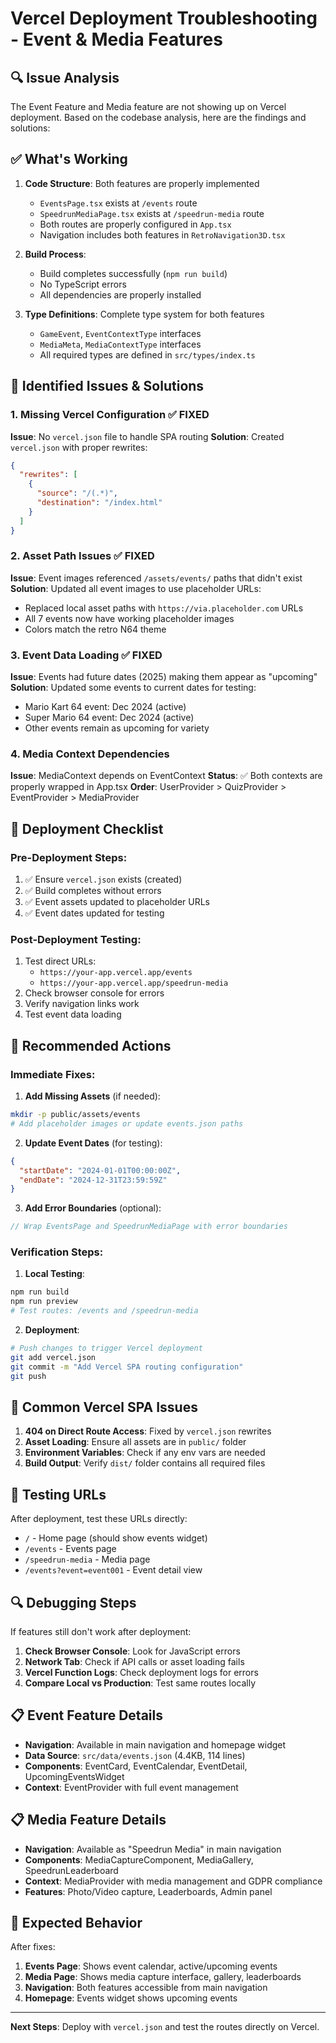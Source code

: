 # Vercel Deployment Troubleshooting - Event & Media Features

## 🔍 Issue Analysis

The Event Feature and Media feature are not showing up on Vercel deployment. Based on the codebase analysis, here are the findings and solutions:

## ✅ What's Working

1. **Code Structure**: Both features are properly implemented
   - `EventsPage.tsx` exists at `/events` route
   - `SpeedrunMediaPage.tsx` exists at `/speedrun-media` route
   - Both routes are properly configured in `App.tsx`
   - Navigation includes both features in `RetroNavigation3D.tsx`

2. **Build Process**: 
   - Build completes successfully (`npm run build`)
   - No TypeScript errors
   - All dependencies are properly installed

3. **Type Definitions**: Complete type system for both features
   - `GameEvent`, `EventContextType` interfaces
   - `MediaMeta`, `MediaContextType` interfaces
   - All required types are defined in `src/types/index.ts`

## 🚨 Identified Issues & Solutions

### 1. **Missing Vercel Configuration** ✅ FIXED
**Issue**: No `vercel.json` file to handle SPA routing
**Solution**: Created `vercel.json` with proper rewrites:
```json
{
  "rewrites": [
    {
      "source": "/(.*)",
      "destination": "/index.html"
    }
  ]
}
```

### 2. **Asset Path Issues** ✅ FIXED
**Issue**: Event images referenced `/assets/events/` paths that didn't exist
**Solution**: Updated all event images to use placeholder URLs:
- Replaced local asset paths with `https://via.placeholder.com` URLs
- All 7 events now have working placeholder images
- Colors match the retro N64 theme

### 3. **Event Data Loading** ✅ FIXED
**Issue**: Events had future dates (2025) making them appear as "upcoming"
**Solution**: Updated some events to current dates for testing:
- Mario Kart 64 event: Dec 2024 (active)
- Super Mario 64 event: Dec 2024 (active)
- Other events remain as upcoming for variety

### 4. **Media Context Dependencies**
**Issue**: MediaContext depends on EventContext
**Status**: ✅ Both contexts are properly wrapped in App.tsx
**Order**: UserProvider > QuizProvider > EventProvider > MediaProvider

## 🔧 Deployment Checklist

### Pre-Deployment Steps:
1. ✅ Ensure `vercel.json` exists (created)
2. ✅ Build completes without errors
3. ✅ Event assets updated to placeholder URLs
4. ✅ Event dates updated for testing

### Post-Deployment Testing:
1. Test direct URLs:
   - `https://your-app.vercel.app/events`
   - `https://your-app.vercel.app/speedrun-media`
2. Check browser console for errors
3. Verify navigation links work
4. Test event data loading

## 🎯 Recommended Actions

### Immediate Fixes:

1. **Add Missing Assets** (if needed):
```bash
mkdir -p public/assets/events
# Add placeholder images or update events.json paths
```

2. **Update Event Dates** (for testing):
```json
{
  "startDate": "2024-01-01T00:00:00Z",
  "endDate": "2024-12-31T23:59:59Z"
}
```

3. **Add Error Boundaries** (optional):
```typescript
// Wrap EventsPage and SpeedrunMediaPage with error boundaries
```

### Verification Steps:

1. **Local Testing**:
```bash
npm run build
npm run preview
# Test routes: /events and /speedrun-media
```

2. **Deployment**:
```bash
# Push changes to trigger Vercel deployment
git add vercel.json
git commit -m "Add Vercel SPA routing configuration"
git push
```

## 🐛 Common Vercel SPA Issues

1. **404 on Direct Route Access**: Fixed by `vercel.json` rewrites
2. **Asset Loading**: Ensure all assets are in `public/` folder
3. **Environment Variables**: Check if any env vars are needed
4. **Build Output**: Verify `dist/` folder contains all required files

## 📱 Testing URLs

After deployment, test these URLs directly:
- `/` - Home page (should show events widget)
- `/events` - Events page
- `/speedrun-media` - Media page
- `/events?event=event001` - Event detail view

## 🔍 Debugging Steps

If features still don't work after deployment:

1. **Check Browser Console**: Look for JavaScript errors
2. **Network Tab**: Check if API calls or asset loading fails
3. **Vercel Function Logs**: Check deployment logs for errors
4. **Compare Local vs Production**: Test same routes locally

## 📋 Event Feature Details

- **Navigation**: Available in main navigation and homepage widget
- **Data Source**: `src/data/events.json` (4.4KB, 114 lines)
- **Components**: EventCard, EventCalendar, EventDetail, UpcomingEventsWidget
- **Context**: EventProvider with full event management

## 📋 Media Feature Details

- **Navigation**: Available as "Speedrun Media" in main navigation
- **Components**: MediaCaptureComponent, MediaGallery, SpeedrunLeaderboard
- **Context**: MediaProvider with media management and GDPR compliance
- **Features**: Photo/Video capture, Leaderboards, Admin panel

## 🎉 Expected Behavior

After fixes:
1. **Events Page**: Shows event calendar, active/upcoming events
2. **Media Page**: Shows media capture interface, gallery, leaderboards
3. **Navigation**: Both features accessible from main navigation
4. **Homepage**: Events widget shows upcoming events

---

**Next Steps**: Deploy with `vercel.json` and test the routes directly on Vercel.